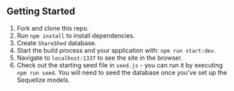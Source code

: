 ## Getting Started

1. Fork and clone this repo.
2. Run `npm install` to install dependencies.
3. Create `ShareShed` database.
4. Start the build process and your application with: `npm run start:dev`.
5. Navigate to `localhost:1337` to see the site in the browser.
6. Check out the starting seed file in `seed.js` - you can run it by executing `npm run seed`. You will need to seed the database once you've set up the Sequelize models.
